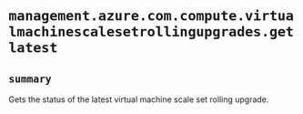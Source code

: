 # `management.azure.com.compute.virtualmachinescalesetrollingupgrades.getlatest`

## `summary`
Gets the status of the latest virtual machine scale set rolling upgrade.


